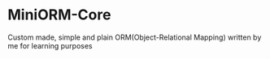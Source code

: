 # MiniORM-Core
Custom made, simple and plain ORM(Object-Relational Mapping) written by me for learning purposes
